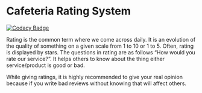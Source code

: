 # Cafeteria Rating System

[![Codacy Badge](https://api.codacy.com/project/badge/Grade/ed4a5b0065164e02afe5170f02351cf4)](https://app.codacy.com/gh/stepin104436/CafeteriaRatingSystem?utm_source=github.com&utm_medium=referral&utm_content=stepin104436/CafeteriaRatingSystem&utm_campaign=Badge_Grade)

Rating is the common term where we come across daily. It is an evolution of the quality of something on a given scale from 1 to 10 or 1 to 5.
Often, rating is displayed by stars. The questions in rating are as follows “How would you rate our service?”.
It helps others to know about the thing either service/product is good or bad.

While giving ratings, it is highly recommended to give your real opinion because if you write bad reviews without knowing that will affect others. 
